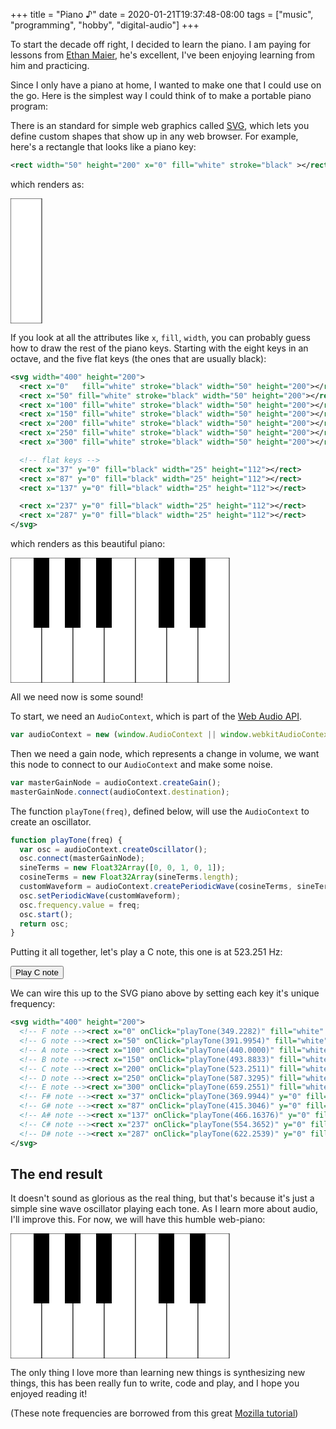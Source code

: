 +++
title = "Piano  ♪"
date = 2020-01-21T19:37:48-08:00
tags = ["music", "programming", "hobby", "digital-audio"]
+++
 
To start the decade off right, I decided to learn the piano. I am paying for lessons from [Ethan Maier](https://www.ethanmaier.com/about), he's excellent, I've been enjoying learning from him and practicing.

Since I only have a piano at home, I wanted to make one that I could use on the go. Here is the simplest way I could think of to make a portable piano program:

There is an standard for simple web graphics called [SVG](https://en.wikipedia.org/wiki/Scalable_Vector_Graphics), which lets you define custom shapes that show up in any web browser. For example, here's a rectangle that looks like a piano key:

``` xml
<rect width="50" height="200" x="0" fill="white" stroke="black" ></rect>
```

which renders as:

<div style="width: 100%; scroll-direction: horizontal; overflow-x: auto">
<svg width="400" height="200">
<rect width="50" height="200" x="0" fill="white" stroke="black" ></rect>
</svg>
</div>

If you look at all the attributes like `x`, `fill`, `width`, you can probably guess how to draw the rest of the piano keys. Starting with the eight keys in an octave, and the five flat keys (the ones that are usually black):

``` xml
<svg width="400" height="200">
  <rect x="0"   fill="white" stroke="black" width="50" height="200"></rect>
  <rect x="50" fill="white" stroke="black" width="50" height="200"></rect>
  <rect x="100" fill="white" stroke="black" width="50" height="200"></rect>
  <rect x="150" fill="white" stroke="black" width="50" height="200"></rect>
  <rect x="200" fill="white" stroke="black" width="50" height="200"></rect>
  <rect x="250" fill="white" stroke="black" width="50" height="200"></rect>
  <rect x="300" fill="white" stroke="black" width="50" height="200"></rect>

  <!-- flat keys -->
  <rect x="37" y="0" fill="black" width="25" height="112"></rect>
  <rect x="87" y="0" fill="black" width="25" height="112"></rect>
  <rect x="137" y="0" fill="black" width="25" height="112"></rect>

  <rect x="237" y="0" fill="black" width="25" height="112"></rect>
  <rect x="287" y="0" fill="black" width="25" height="112"></rect>
</svg>
```

which renders as this beautiful piano:

<div style="width: 100%; scroll-direction: horizontal; overflow-x: auto">
<svg width="400" height="200">
  <rect x="0"   fill="white" stroke="black" width="50" height="200"></rect>
  <rect x="50" fill="white" stroke="black" width="50" height="200"></rect>
  <rect x="100" fill="white" stroke="black" width="50" height="200"></rect>
  <rect x="150" fill="white" stroke="black" width="50" height="200"></rect>
  <rect x="200" fill="white" stroke="black" width="50" height="200"></rect>
  <rect x="250" fill="white" stroke="black" width="50" height="200"></rect>
  <rect x="300" fill="white" stroke="black" width="50" height="200"></rect>
  <rect x="37" y="0" fill="black" width="25" height="112"></rect>
  <rect x="87" y="0" fill="black" width="25" height="112"></rect>
  <rect x="137" y="0" fill="black" width="25" height="112"></rect>
  <rect x="237" y="0" fill="black" width="25" height="112"></rect>
  <rect x="287" y="0" fill="black" width="25" height="112"></rect>
</svg>
</div>

All we need now is some sound! 

To start, we need an `AudioContext`, which is part of the [Web Audio API](https://developer.mozilla.org/en-US/docs/Web/API/Web_Audio_API).
``` javascript
var audioContext = new (window.AudioContext || window.webkitAudioContext);
```

Then we need a gain node, which represents a change in volume, we want this node to connect to our `AudioContext` and make some noise.
``` javascript
var masterGainNode = audioContext.createGain();
masterGainNode.connect(audioContext.destination);
```

The function `playTone(freq)`, defined below, will use the `AudioContext` to create an oscillator.

``` javascript
function playTone(freq) {
  var osc = audioContext.createOscillator();
  osc.connect(masterGainNode);
  sineTerms = new Float32Array([0, 0, 1, 0, 1]);
  cosineTerms = new Float32Array(sineTerms.length);
  customWaveform = audioContext.createPeriodicWave(cosineTerms, sineTerms);
  osc.setPeriodicWave(customWaveform);
  osc.frequency.value = freq;
  osc.start();
  return osc;
}
```

Putting it all together, let's play a C note, this one is at 523.251 Hz:

<script>
var audioContext = new (window.AudioContext || window.webkitAudioContext);
var masterGainNode = audioContext.createGain();
masterGainNode.connect(audioContext.destination);
function playTone(freq) {
  var osc = audioContext.createOscillator();
  osc.connect(masterGainNode);
  sineTerms = new Float32Array([0, 0, 1, 0, 1]);
  cosineTerms = new Float32Array(sineTerms.length);
  customWaveform = audioContext.createPeriodicWave(cosineTerms, sineTerms);
  osc.setPeriodicWave(customWaveform);
  osc.frequency.value = freq;
  osc.start();
  setTimeout(function() {
    osc.stop();
  }, 500);
  return osc;
}
</script>

<input type="button" onClick="playTone(523.251130601197269)" value="Play C note"></input>

We can wire this up to the SVG piano above by setting each key it's unique frequency:

``` xml
<svg width="400" height="200">
  <!-- F note --><rect x="0" onClick="playTone(349.2282)" fill="white" stroke="black" width="50" height="200"></rect>
  <!-- G note --><rect x="50" onClick="playTone(391.9954)" fill="white" stroke="black" width="50" height="200"></rect>
  <!-- A note --><rect x="100" onClick="playTone(440.0000)" fill="white" stroke="black" width="50" height="200"></rect>
  <!-- B note --><rect x="150" onClick="playTone(493.8833)" fill="white" stroke="black" width="50" height="200"></rect>
  <!-- C note --><rect x="200" onClick="playTone(523.2511)" fill="white" stroke="black" width="50" height="200"></rect>
  <!-- D note --><rect x="250" onClick="playTone(587.3295)" fill="white" stroke="black" width="50" height="200"></rect>
  <!-- E note --><rect x="300" onClick="playTone(659.2551)" fill="white" stroke="black" width="50" height="200"></rect>
  <!-- F# note --><rect x="37" onClick="playTone(369.9944)" y="0" fill="black" width="25" height="112"></rect>
  <!-- G# note --><rect x="87" onClick="playTone(415.3046)" y="0" fill="black" width="25" height="112"></rect>
  <!-- A# note --><rect x="137" onClick="playTone(466.16376)" y="0" fill="black" width="25" height="112"></rect>
  <!-- C# note --><rect x="237" onClick="playTone(554.3652)" y="0" fill="black" width="25" height="112"></rect>
  <!-- D# note --><rect x="287" onClick="playTone(622.2539)" y="0" fill="black" width="25" height="112"></rect>
</svg>
```

## The end result

It doesn't sound as glorious as the real thing, but that's because it's just a simple sine wave oscillator playing each tone. As I learn more about audio, I'll improve this. For now, we will have this humble web-piano:

<div style="width: 100%; scroll-direction: horizontal; overflow-x: auto">
<svg width="400" height="200">
  <!-- F note --><rect x="0" onClick="playTone(349.2282)" fill="white" stroke="black" width="50" height="200"></rect>
  <!-- G note --><rect x="50" onClick="playTone(391.9954)" fill="white" stroke="black" width="50" height="200"></rect>
  <!-- A note --><rect x="100" onClick="playTone(440.0000)" fill="white" stroke="black" width="50" height="200"></rect>
  <!-- B note --><rect x="150" onClick="playTone(493.8833)" fill="white" stroke="black" width="50" height="200"></rect>
  <!-- C note --><rect x="200" onClick="playTone(523.2511)" fill="white" stroke="black" width="50" height="200"></rect>
  <!-- D note --><rect x="250" onClick="playTone(587.3295)" fill="white" stroke="black" width="50" height="200"></rect>
  <!-- E note --><rect x="300" onClick="playTone(659.2551)" fill="white" stroke="black" width="50" height="200"></rect>
  <!-- F# note --><rect x="37" onClick="playTone(369.9944)" y="0" fill="black" width="25" height="112"></rect>
  <!-- G# note --><rect x="87" onClick="playTone(415.3046)" y="0" fill="black" width="25" height="112"></rect>
  <!-- A# note --><rect x="137" onClick="playTone(466.16376)" y="0" fill="black" width="25" height="112"></rect>
  <!-- C# note --><rect x="237" onClick="playTone(554.3652)" y="0" fill="black" width="25" height="112"></rect>
  <!-- D# note --><rect x="287" onClick="playTone(622.2539)" y="0" fill="black" width="25" height="112"></rect>
</svg>
</div>

The only thing I love more than learning new things is synthesizing new things, this has been really fun to write, code and play, and I hope you enjoyed reading it!

(These note frequencies are borrowed from this great [Mozilla tutorial](https://developer.mozilla.org/en-US/docs/Web/API/Web_Audio_API/Simple_synth))
